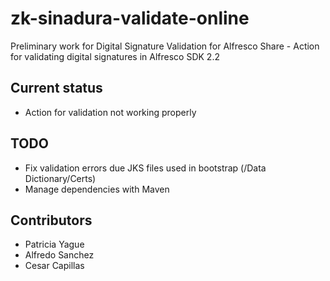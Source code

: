# zk-sinadura-validate-online

Preliminary work for Digital Signature Validation for Alfresco Share - Action for validating digital signatures in Alfresco SDK 2.2

## Current status
- Action for validation not working properly

## TODO
- Fix validation errors due JKS files used in bootstrap (/Data Dictionary/Certs)
- Manage dependencies with Maven

## Contributors
- Patricia Yague
- Alfredo Sanchez
- Cesar Capillas
